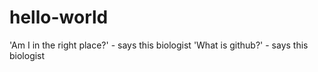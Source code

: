 # hello-world
'Am I in the right place?' - says this biologist
'What is github?' - says this biologist

